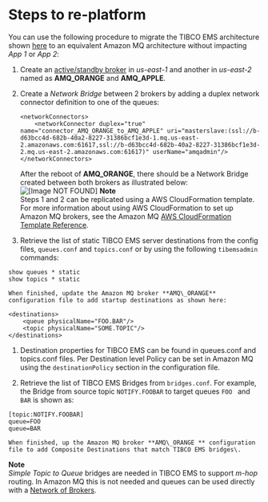 # Steps to re\-platform<a name="tibco-re-platform"></a>

 You can use the following procedure to migrate the TIBCO EMS architecture shown [here](tibco-ems-typical-architecture.md) to an equivalent Amazon MQ architecture without impacting *App 1* or *App 2*: 

1. Create an [active/standby broker](https://docs.aws.amazon.com/amazon-mq/latest/developer-guide/active-standby-broker-deployment) in *us\-east\-1* and another in *us\-east\-2* named as **AMQ\_ORANGE** and **AMQ\_APPLE**\.

1. Create a *Network Bridge* between 2 brokers by adding a duplex network connector definition to one of the queues:

   ```
   <networkConnectors> 
       <networkConnector duplex="true" name="connector_AMQ_ORANGE_to_AMQ_APPLE" uri="masterslave:(ssl://b-d63bcc4d-682b-40a2-8227-31386bcf1e3d-1.mq.us-east-2.amazonaws.com:61617,ssl://b-d63bcc4d-682b-40a2-8227-31386bcf1e3d-2.mq.us-east-2.amazonaws.com:61617)" userName="amqadmin"/> 
   </networkConnectors>
   ```

    After the reboot of **AMQ\_ORANGE**, there should be a Network Bridge created between both brokers as illustrated below: ![\[Image NOT FOUND\]](http://docs.aws.amazon.com/amazon-mq/latest/migration-guide/images/tibco-replatform-fig-1.PNG) 
**Note**  
Steps 1 and 2 can be replicated using a AWS CloudFormation template\. For more information about using AWS CloudFormation to set up Amazon MQ brokers, see the Amazon MQ [ AWS CloudFormation Template Reference](https://docs.aws.amazon.com/AWSCloudFormation/latest/UserGuide/AWS_AmazonMQ)\.

1.  Retrieve the list of static TIBCO EMS server destinations from the config files, `queues.conf` and `topics.conf` or by using the following `tibemsadmin` commands: 

   ```
   show queues * static
   show topics * static
   ```

    When finished, update the Amazon MQ broker **AMQ\_ORANGE** configuration file to add startup destinations as shown here: 

   ```
   <destinations>
       <queue physicalName="FOO.BAR"/>
       <topic physicalName="SOME.TOPIC"/>
   </destinations>
   ```

1.  Destination properties for TIBCO EMS can be found in queues\.conf and topics\.conf files\. Per Destination level Policy can be set in Amazon MQ using the `destinationPolicy` section in the configuration file\. 

1.  Retrieve the list of TIBCO EMS Bridges from `bridges.conf`\. For example, the Bridge from source topic `NOTIFY.FOOBAR` to target queues `FOO ` and `BAR` is shown as: 

   ```
   [topic:NOTIFY.FOOBAR]
   queue=FOO
   queue=BAR
   ```

    When finished, up the Amazon MQ broker **AMQ\_ORANGE ** configuration file to add Composite Destinations that match TIBCO EMS bridges\. 
**Note**  
 *Simple Topic to Queue* bridges are needed in TIBCO EMS to support *m\-hop* routing\. In Amazon MQ this is not needed and queues can be used directly with a [Network of Brokers](https://docs.aws.amazon.com/amazon-mq/latest/developer-guide/network-of-brokers)\. 